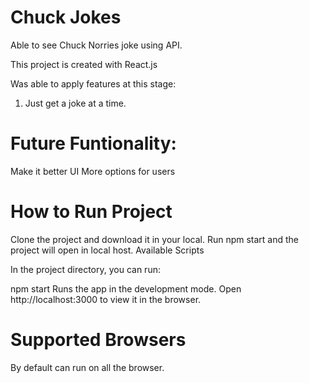 # Chuck Jokes
Able to see Chuck Norries joke using API.

This project is created with React.js

Was able to apply features at this stage:
1. Just get a joke at a time.

# Future Funtionality:

Make it better UI
More options for users

# How to Run Project
Clone the project and download it in your local.
Run npm start and the project will open in local host.
Available Scripts

In the project directory, you can run:

npm start Runs the app in the development mode. Open http://localhost:3000 to view it in the browser.

# Supported Browsers
By default can run on all the browser.
